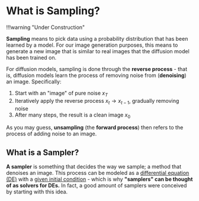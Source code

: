 # What is Sampling?

!!!warning "Under Construction"

**Sampling** means to pick data using a probability distribution that has been learned by a model. For our image generation purposes, this means to generate a new image that is similar to real images that the diffusion model has been trained on.

For diffusion models, sampling is done through the **reverse process** - that is, diffusion models learn the process of removing noise from (**denoising**) an image. Specifically:

1. Start with an "image" of pure noise $x_T$
2. Iteratively apply the reverse process $x_t\to x_{t-1}$, gradually removing noise 
3. After many steps, the result is a clean image $x_0$

As you may guess, **unsampling** (the **forward process**) then refers to the process of adding noise to an image.

## What is a Sampler?

**A sampler** is something that decides the way we sample; a method that denoises an image. This process can be modeled as a [differential equation (DE)](https://en.wikipedia.org/wiki/Differential_equation) with a [given initial condition](https://en.wikipedia.org/wiki/Initial_value_problem) - which is why **"samplers" can be thought of as solvers for DEs.** In fact, a good amount of samplers were conceived by starting with this idea.
